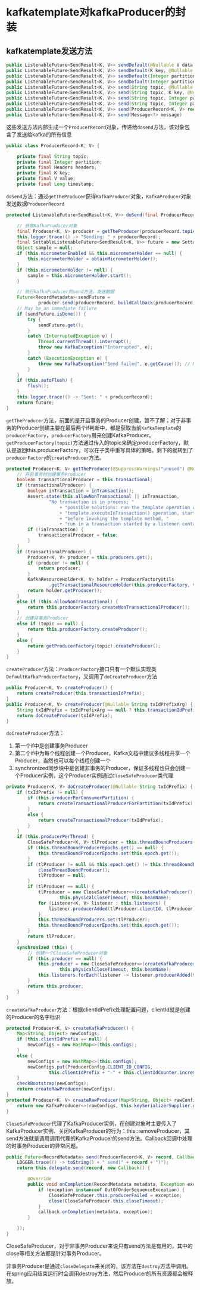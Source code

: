 # kafkatemplate对kafkaProducer的封装

## kafkatemplate发送方法

``` java
public ListenableFuture<SendResult<K, V>> sendDefault(@Nullable V data)
public ListenableFuture<SendResult<K, V>> sendDefault(K key, @Nullable V data)
public ListenableFuture<SendResult<K, V>> sendDefault(Integer partition, K key, @Nullable V data)
public ListenableFuture<SendResult<K, V>> sendDefault(Integer partition, Long timestamp, K key, @Nullable V data)
public ListenableFuture<SendResult<K, V>> send(String topic, @Nullable V data)
public ListenableFuture<SendResult<K, V>> send(String topic, K key, @Nullable V data)
public ListenableFuture<SendResult<K, V>> send(String topic, Integer partition, K key, @Nullable V data)
public ListenableFuture<SendResult<K, V>> send(String topic, Integer partition, Long timestamp, K key,@Nullable V data)
public ListenableFuture<SendResult<K, V>> send(ProducerRecord<K, V> record)
public ListenableFuture<SendResult<K, V>> send(Message<?> message)
```

这些发送方法内部生成一个`ProducerRecord`对象，传递给`dosend`方法，该对象包含了发送给kafka的所有信息

``` java
public class ProducerRecord<K, V> {

    private final String topic;
    private final Integer partition;
    private final Headers headers;
    private final K key;
    private final V value;
    private final Long timestamp;
```

`doSend`方法：通过`getTheProducer`获得`KafkaProducer`对象，`KafkaProducer`对象发送数据`ProducerRecord`

``` java
protected ListenableFuture<SendResult<K, V>> doSend(final ProducerRecord<K, V> producerRecord) {

    // 获取KafkaPruducer对象
    final Producer<K, V> producer = getTheProducer(producerRecord.topic());
    this.logger.trace(() -> "Sending: " + producerRecord);
    final SettableListenableFuture<SendResult<K, V>> future = new SettableListenableFuture<>();
    Object sample = null;
    if (this.micrometerEnabled && this.micrometerHolder == null) {
        this.micrometerHolder = obtainMicrometerHolder();
    }
    if (this.micrometerHolder != null) {
        sample = this.micrometerHolder.start();
    }

    // 执行kafkaProducer的send方法，发送数据
    Future<RecordMetadata> sendFuture =
            producer.send(producerRecord, buildCallback(producerRecord, producer, future, sample));
    // May be an immediate failure
    if (sendFuture.isDone()) {
        try {
            sendFuture.get();
        }
        catch (InterruptedException e) {
            Thread.currentThread().interrupt();
            throw new KafkaException("Interrupted", e);
        }
        catch (ExecutionException e) {
            throw new KafkaException("Send failed", e.getCause()); // NOSONAR, stack trace
        }
    }
    if (this.autoFlush) {
        flush();
    }
    this.logger.trace(() -> "Sent: " + producerRecord);
    return future;
}
```

`getTheProducer`方法，前面的是开启事务的Producer创建，暂不了解；对于非事务的Producer创建主要在最后两个if判断中，都是获取当前`KafkaTemplate`的`producerFactory`，`producerFactory`用来创建KafkaProducer。`getProducerFactory(topic)`方法通过传入的topic来确定producerFactory，默认是返回this.producerFactory，可以在子类中重写具体的策略。剩下的就转到了`producerFactory`的`createProducer`方法。

``` java
protected Producer<K, V> getTheProducer(@SuppressWarnings("unused") @Nullable String topic) {
    // 开启事务时创建事务Producer
    boolean transactionalProducer = this.transactional;
    if (transactionalProducer) {
        boolean inTransaction = inTransaction();
        Assert.state(this.allowNonTransactional || inTransaction,
                "No transaction is in process; "
                    + "possible solutions: run the template operation within the scope of a "
                    + "template.executeInTransaction() operation, start a transaction with @Transactional "
                    + "before invoking the template method, "
                    + "run in a transaction started by a listener container when consuming a record");
        if (!inTransaction) {
            transactionalProducer = false;
        }
    }
    if (transactionalProducer) {
        Producer<K, V> producer = this.producers.get();
        if (producer != null) {
            return producer;
        }
        KafkaResourceHolder<K, V> holder = ProducerFactoryUtils
                .getTransactionalResourceHolder(this.producerFactory, this.transactionIdPrefix, this.closeTimeout);
        return holder.getProducer();
    }
    else if (this.allowNonTransactional) {
        return this.producerFactory.createNonTransactionalProducer();
    }
    // 创建非事务Producer
    else if (topic == null) {
        return this.producerFactory.createProducer();
    }
    else {
        return getProducerFactory(topic).createProducer();
    }
}
```

`createProducer`方法：`ProducerFactory`接口只有一个默认实现类`DefaultKafkaProducerFactory`，又调用了`doCreateProducer`方法

``` java
public Producer<K, V> createProducer() {
    return createProducer(this.transactionIdPrefix);
}
public Producer<K, V> createProducer(@Nullable String txIdPrefixArg) {
    String txIdPrefix = txIdPrefixArg == null ? this.transactionIdPrefix : txIdPrefixArg;
    return doCreateProducer(txIdPrefix);
}
```

`doCreateProducer`方法：

1. 第一个if中是创建事务Producer
2. 第二个if中为每个线程创建一个Producer，Kafka文档中建议多线程共享一个Producer，当然也可以每个线程创建一个
3. synchronized同步块中是创建非事务的Producer，保证多线程也只会创建一个Producer实例，这个Producer实例通过`CloseSafeProducer`类代理

``` java
private Producer<K, V> doCreateProducer(@Nullable String txIdPrefix) {
    if (txIdPrefix != null) {
        if (this.producerPerConsumerPartition) {
            return createTransactionalProducerForPartition(txIdPrefix);
        }
        else {
            return createTransactionalProducer(txIdPrefix);
        }
    }
    if (this.producerPerThread) {
        CloseSafeProducer<K, V> tlProducer = this.threadBoundProducers.get();
        if (this.threadBoundProducerEpochs.get() == null) {
            this.threadBoundProducerEpochs.set(this.epoch.get());
        }
        if (tlProducer != null && this.epoch.get() != this.threadBoundProducerEpochs.get()) {
            closeThreadBoundProducer();
            tlProducer = null;
        }
        if (tlProducer == null) {
            tlProducer = new CloseSafeProducer<>(createKafkaProducer(), this::removeProducer,
                    this.physicalCloseTimeout, this.beanName);
            for (Listener<K, V> listener : this.listeners) {
                listener.producerAdded(tlProducer.clientId, tlProducer);
            }
            this.threadBoundProducers.set(tlProducer);
            this.threadBoundProducerEpochs.set(this.epoch.get());
        }
        return tlProducer;
    }
    synchronized (this) {
        // 创建一个CloseSafeProducer对象
        if (this.producer == null) {
            this.producer = new CloseSafeProducer<>(createKafkaProducer(), this::removeProducer,
                    this.physicalCloseTimeout, this.beanName);
            this.listeners.forEach(listener -> listener.producerAdded(this.producer.clientId, this.producer));
        }
        return this.producer;
    }
}
```

`createKafkaProducer`方法：根据clientIdPrefix处理配置问题，clientId就是创建的Producer的名字标识

``` java
protected Producer<K, V> createKafkaProducer() {
    Map<String, Object> newConfigs;
    if (this.clientIdPrefix == null) {
        newConfigs = new HashMap<>(this.configs);
    }
    else {
        newConfigs = new HashMap<>(this.configs);
        newConfigs.put(ProducerConfig.CLIENT_ID_CONFIG,
                this.clientIdPrefix + "-" + this.clientIdCounter.incrementAndGet());
    }
    checkBootstrap(newConfigs);
    return createRawProducer(newConfigs);
}
protected Producer<K, V> createRawProducer(Map<String, Object> rawConfigs) {
    return new KafkaProducer<>(rawConfigs, this.keySerializerSupplier.get(), this.valueSerializerSupplier.get());
}
```

`CloseSafeProducer`代理了KafkaProducer实例，在创建对象时主要传入了KafkaProducer实例、关闭KafkaProducer的行为：this::removeProducer，其send方法就是调用调用代理的KafkaProducer的send方法。Callback回调中处理的时事务Producer的异常问题。

``` java
public Future<RecordMetadata> send(ProducerRecord<K, V> record, Callback callback) {
    LOGGER.trace(() -> toString() + " send(" + record + ")");
    return this.delegate.send(record, new Callback() {

        @Override
        public void onCompletion(RecordMetadata metadata, Exception exception) {
            if (exception instanceof OutOfOrderSequenceException) {
                CloseSafeProducer.this.producerFailed = exception;
                close(CloseSafeProducer.this.closeTimeout);
            }
            callback.onCompletion(metadata, exception);
        }

    });
}
```

CloseSafeProducer，对于非事务Producer来说只有send方法是有用的，其中的close等相关方法都是针对事务Producer。

非事务Producer是通过`closeDelegate`来关闭的，该方法在`destroy`方法中调用。在spring应用结束运行时会调用destroy方法，然后Producer的所有资源都会被释放。
